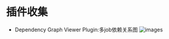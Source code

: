 # 插件收集
- Dependency Graph Viewer Plugin:多job依赖关系图
![images](https://github.com/mds1455975151/tools/blob/master/jenkins/docs/images/01.png)
